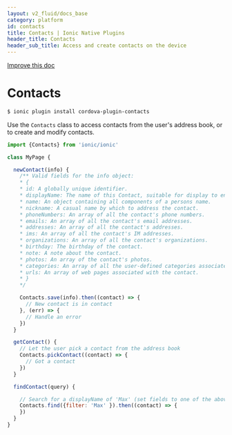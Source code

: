 ```yaml
---
layout: v2_fluid/docs_base
category: platform
id: contacts
title: Contacts | Ionic Native Plugins
header_title: Contacts
header_sub_title: Access and create contacts on the device
---
```

<div class="improve-docs">
  <a href='https://github.com/driftyco/ionic-site/edit/ionic2/docs/v2/platform/contact/index.md'>
    Improve this doc
  </a>
</div>

<h1 class="title">Contacts</h1>

```bash
$ ionic plugin install cordova-plugin-contacts
```

Use the `Contacts` class to access contacts from the user's address book, or to create and modify contacts.

```javascript
import {Contacts} from 'ionic/ionic'

class MyPage {

  newContact(info) {
    /** Valid fields for the info object:
    * {
    * id: A globally unique identifier.
    * displayName: The name of this Contact, suitable for display to end-users.
    * name: An object containing all components of a persons name.
    * nickname: A casual name by which to address the contact.
    * phoneNumbers: An array of all the contact's phone numbers.
    * emails: An array of all the contact's email addresses.
    * addresses: An array of all the contact's addresses.
    * ims: An array of all the contact's IM addresses.
    * organizations: An array of all the contact's organizations.
    * birthday: The birthday of the contact.
    * note: A note about the contact.
    * photos: An array of the contact's photos.
    * categories: An array of all the user-defined categories associated with the contact.
    * urls: An array of web pages associated with the contact.
    * }
    */

    Contacts.save(info).then((contact) => {
      // New contact is in contact
    }, (err) => {
      // Handle an error
    })
  }

  getContact() {
    // Let the user pick a contact from the address book
    Contacts.pickContact((contact) => {
      // Got a contact
    })
  }

  findContact(query) {

    // Search for a displayName of 'Max' (set fields to one of the above fields to change the search field)
    Contacts.find({filter: 'Max' }).then((contact) => {
    })
  }
}
```
